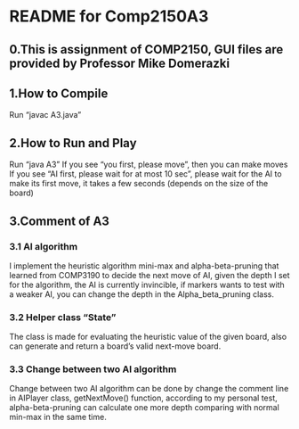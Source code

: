 # README for Comp2150A3
## 0.This is assignment of COMP2150, GUI files are provided by Professor Mike Domerazki
## 1.How to Compile
Run “javac A3.java”
## 2.How to Run and Play
Run “java A3”
If you see “you first, please move”, then you can make moves
If you see “AI first, please wait for at most 10 sec”, please wait for the AI to make its first move, it takes a few seconds (depends on the size of the board)

## 3.Comment of A3
### 3.1 AI algorithm
I implement the heuristic algorithm mini-max and alpha-beta-pruning that learned from COMP3190 to decide the next move of AI, given the depth I set for the algorithm, the AI is currently invincible, if markers wants to test with a weaker AI, you can change the depth in the Alpha_beta_pruning class. 
### 3.2 Helper class “State”
The class is made for evaluating the heuristic value of the given board, also can generate and return a board’s valid next-move board.
### 3.3 Change between two AI algorithm 
Change between two AI algorithm can be done by change the comment line in AIPlayer class, getNextMove() function, according to my personal test, alpha-beta-pruning can calculate one more depth comparing with normal min-max in the same time.

